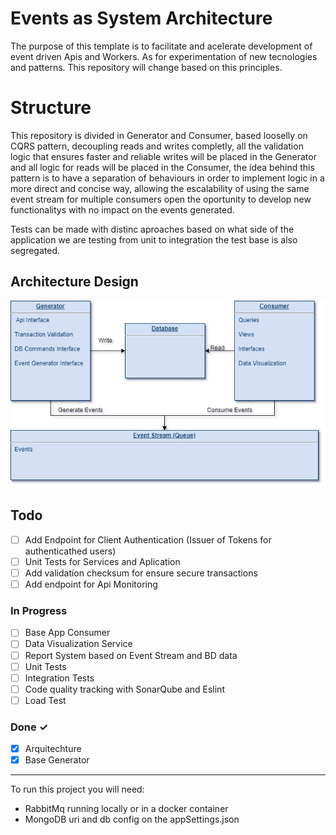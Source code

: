 # Events as System Architecture

The purpose of this template is to facilitate and acelerate development of event driven Apis and Workers. As for experimentation of new tecnologies and patterns. This repository will change based on this principles.

# Structure

This repository is divided in Generator and Consumer, based looselly on CQRS pattern, decoupling reads and writes completly, all the validation logic that ensures faster and reliable writes will be placed in the Generator and all logic for reads will be placed in the Consumer, the idea behind this pattern is to have a separation of behaviours in order to implement logic in a more direct and concise way, allowing the escalability of using the same event stream for multiple consumers open the oportunity to develop new functionalitys with no impact on the events generated.

Tests can be made with distinc aproaches based on what side of the application we are testing from unit to integration the test base is also segregated.
 

## Architecture Design

![Basic Design](/docs/diagram.png)


## Todo

- [ ] Add Endpoint for Client Authentication (Issuer of Tokens for authenticathed users)
- [ ] Unit Tests for Services and Aplication
- [ ] Add validation checksum for ensure secure transactions  
- [ ] Add endpoint for Api Monitoring  

### In Progress

- [ ] Base App Consumer
- [ ] Data Visualization Service
- [ ] Report System based on Event Stream and BD data
- [ ] Unit Tests
- [ ] Integration Tests
- [ ] Code quality tracking with SonarQube and Eslint
- [ ] Load Test

### Done ✓
- [x] Arquitechture
- [x] Base Generator

---
To run this project you will need:

- RabbitMq running locally or in a docker container
- MongoDB uri and db config on the appSettings.json 



